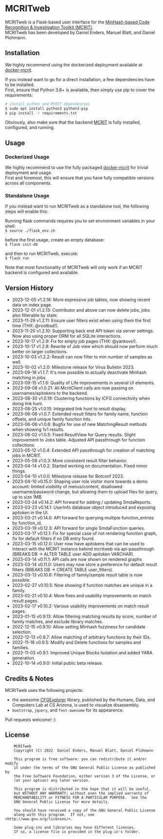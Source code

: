 # MCRITweb

MCRITweb is a Flask-based user interface for the [MinHash-based Code Recognition & Investigation Toolkit (MCRIT)](https://github.com/danielplohmann/mcrit).  
MCRITweb has been developed by Daniel Enders, Manuel Blatt, and Daniel Plohmann.

## Installation

We highly recommend using the dockerized deployment available at [docker-mcrit](https://github.com/danielplohmann/docker-mcrit).

If you instead want to go for a direct installation, a few dependencies have to be installed.  
First, ensure that Python 3.8+ is available, then simply use pip to cover the requirements:
```bash
# install python and MCRIT dependencies
$ sudo apt install python3 python3-pip
$ pip install -r requirements.txt 
```

Obviously, also make sure that the backend [MCRIT](https://github.com/danielplohmann/mcrit) is fully installed, configured, and running.


## Usage

### Dockerized Usage

We highly recommend to use the fully packaged [docker-mcrit](https://github.com/danielplohmann/docker-mcrit) for trivial deployment and usage.  
First and foremost, this will ensure that you have fully compatible versions across all components.

### Standalone Usage

If you instead want to run MCRITweb as a standalone tool, the following steps will enable this:

Running flask commands requires you to set environment variables in your shell:  
`$ source ./flask_env.sh`

before the first usage, create an empty database:   
`$ flask init-db`

and then to run MCRITweb, execute:  
`$ flask run`

Note that most functionality of MCRITweb will only work if an MCRIT backend is configured and available.


## Version History
 * 2023-12-05 v1.2.16: More expressive job tables, now showing recent data on index page.
 * 2023-12-01 v1.2.13: Contributor and above can now delete jobs, jobs also filterable by state.
 * 2023-11-29 v1.2.11: Ensure user filters exist when using them the first time (THX: @rootbsd!).
 * 2023-11-20 v1.2.10: Supporting back end API token via server settings. Now also using proper ORM for all SQLite interactions.
 * 2023-10-17 v1.2.9: Fix for empty job pages (THX: @yankovs!).
 * 2023-10-17 v1.2.8: Rewrite of Job view which should now perform much better on larger collections.
 * 2023-10-03 v1.2.2: Result can now filter to min number of samples as well.
 * 2023-10-02 v1.2.0: Milestone release for Virus Bulletin 2023.
 * 2023-09-18 v1.1.7: It's now possible to actually deactivate Minhash matching in jobs.
 * 2023-09-15 v1.1.6: Quality of Life improvements in several UI elements.
 * 2023-09-08 v1.0.21: All McritClient calls are now passing on usernames/apitokens to the backend.
 * 2023-08-30 v1.0.19: Clustering functions by ICFG connectivity when doing link hunt.
 * 2023-08-25 v1.0.15: Integrated link hunt to result display.
 * 2023-06-06 v1.0.7: Extended result filters for family name, function offsets, and unique family function hits.
 * 2023-06-06 v1.0.6: Bugfix for use of new MatchingResult methods when showing 1v1 results.
 * 2023-06-02 v1.0.5: Fixed ResultView for Query results. Slight improvement to Jobs table. Adjusted API passthrough for function collections.
 * 2023-05-12 v1.0.4: Extended API passthrough for creation of matching jobs in MCRIT.
 * 2023-05-08 v1.0.3: More consistent result filter behavior.
 * 2023-04-14 v1.0.2: Started working on documentation. Fixed minor things.
 * 2023-04-10 v1.0.0: Milestone release for Botconf 2023.
 * 2023-04-10 v0.15.0: Shaping user role visitor more towards a demo account: limited visibility of menus/content, disallowed username/password change, but allowing them to upload files for query, up to size 1MB.
 * 2023-03-24 v0.14.2: API forward for adding / updating SmdaReports.
 * 2023-03-23 v0.14.1: UserInfo database object introduced and exposing apitoken in the UI.
 * 2023-03-21 v0.14.0: API forward for querying multiple function_entries by function_id.
 * 2023-03-19 v0.12.3: API forward for single SmdaFunction queries.
 * 2023-03-17 v0.12.1: Fix for special case of not rendering function graph, fix for default filters if no DB entry found.
 * 2023-03-15 v0.12.0: User now have apitokens that can be used to interact with the MCRIT instance behind mcritweb via api-passthrough (BREAKS DB -> ALTER TABLE user ADD apitoken VARCHAR).
 * 2023-03-14 v0.11.1: API calls are now shown on rendered graphs
 * 2023-03-14 v0.11.0: Users may now store a preference for default result filters (BREAKS DB -> CREATE TABLE user_filters).
 * 2023-03-13 v0.10.6: Filtering of family/sample result table is now possible.
 * 2023-02-27 v0.10.5: Now showing if function matches are unique in a family.
 * 2023-02-21 v0.10.4: More fixes and usability improvements on match result pages.
 * 2023-02-17 v0.10.2: Various usability improvements on match result pages.
 * 2023-01-15 v0.9.13: Allow filtering matching results by score, number of family matches, and exclude library matches.
 * 2022-12-15 v0.9.10: Allow setting Minhash fuzziness for candidate selection.
 * 2022-12-13 v0.9.7: Allow matching of arbitrary functions by their IDs.
 * 2022-11-18 v0.9.5: Modify and Delete functions for samples and families.
 * 2022-11-03 v0.9.1: Improved Unique Blocks Isolation and added YARA generation.
 * 2022-10-14 v0.9.0: Initial public beta release.


## Credits & Notes

MCRITweb uses the following projects:  
* the awesome [CFGExplorer](https://github.com/hdc-arizona/cfgexplorer) library, published by the Humans, Data, and Computers Lab at CS Arizona, is used to visualize disassembly.  
* `bootstrap`, `jquery`, and `font-awesome` for its appearence. 

Pull requests welcome! :)


## License
```
    MCRITweb
    Copyright (C) 2022  Daniel Enders, Manuel Blatt, Daniel Plohmann

    This program is free software: you can redistribute it and/or modify
    it under the terms of the GNU General Public License as published by
    the Free Software Foundation, either version 3 of the License, or
    (at your option) any later version.

    This program is distributed in the hope that it will be useful,
    but WITHOUT ANY WARRANTY; without even the implied warranty of
    MERCHANTABILITY or FITNESS FOR A PARTICULAR PURPOSE.  See the
    GNU General Public License for more details.

    You should have received a copy of the GNU General Public License
    along with this program.  If not, see <http://www.gnu.org/licenses/>.
    
    Some plug-ins and libraries may have different licenses. 
    If so, a license file is provided in the plug-in's folder.
```
